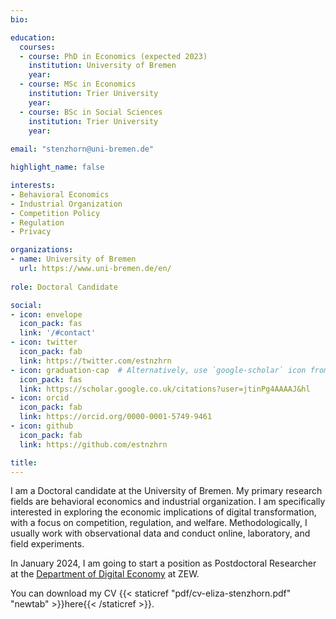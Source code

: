 ```yaml
---
bio: 

education:
  courses: 
  - course: PhD in Economics (expected 2023)
    institution: University of Bremen
    year:
  - course: MSc in Economics
    institution: Trier University
    year: 
  - course: BSc in Social Sciences
    institution: Trier University
    year: 
    
email: "stenzhorn@uni-bremen.de"

highlight_name: false

interests:
- Behavioral Economics
- Industrial Organization
- Competition Policy
- Regulation
- Privacy

organizations:
- name: University of Bremen
  url: https://www.uni-bremen.de/en/
  
role: Doctoral Candidate

social:
- icon: envelope
  icon_pack: fas
  link: '/#contact'
- icon: twitter
  icon_pack: fab
  link: https://twitter.com/estnzhrn
- icon: graduation-cap  # Alternatively, use `google-scholar` icon from `ai` icon pack
  icon_pack: fas
  link: https://scholar.google.co.uk/citations?user=jtinPg4AAAAJ&hl
- icon: orcid
  icon_pack: fab
  link: https://orcid.org/0000-0001-5749-9461
- icon: github
  icon_pack: fab
  link: https://github.com/estnzhrn

title: 
---
```


I am a Doctoral candidate at the University of Bremen. My primary research fields are behavioral economics and industrial organization. I am specifically interested in exploring the economic implications of digital transformation, with a focus on competition, regulation, and welfare. Methodologically, I usually work with observational data and conduct online, laboratory, and field experiments. 

In January 2024, I am going to start a position as Postdoctoral Researcher at the [Department of Digital Economy](https://www.zew.de/en/research-at-zew/digital-economy#) at ZEW.

You can download my CV {{< staticref "pdf/cv-eliza-stenzhorn.pdf" "newtab" >}}here{{< /staticref >}}.
